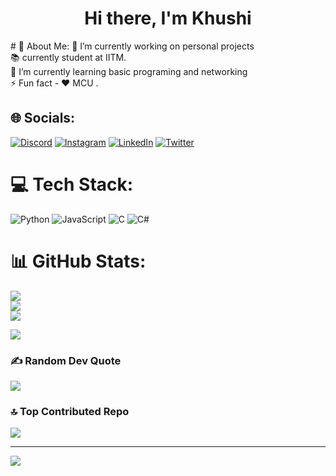 <h1 align="center">Hi there, I'm Khushi </h1>
# 💫 About Me:
🔭 I’m currently working on personal projects<br>📚 currently student at IITM.<br>🌱 I’m currently learning basic programing and networking <br>⚡ Fun fact -  ❤ MCU .


## 🌐 Socials:
[![Discord](https://img.shields.io/badge/Discord-%237289DA.svg?logo=discord&logoColor=white)](https://discord.gg/https://discord.gg/rdfCrbpC) [![Instagram](https://img.shields.io/badge/Instagram-%23E4405F.svg?logo=Instagram&logoColor=white)](https://instagram.com/https://www.instagram.com/thephilomathmalik/) [![LinkedIn](https://img.shields.io/badge/LinkedIn-%230077B5.svg?logo=linkedin&logoColor=white)](https://linkedin.com/in/https://www.linkedin.com/in/malik-khushi/) [![Twitter](https://img.shields.io/badge/Twitter-%231DA1F2.svg?logo=Twitter&logoColor=white)](https://twitter.com/https://twitter.com/KhushiM20542712) 

# 💻 Tech Stack:
![Python](https://img.shields.io/badge/python-3670A0?style=for-the-badge&logo=python&logoColor=ffdd54) ![JavaScript](https://img.shields.io/badge/javascript-%23323330.svg?style=for-the-badge&logo=javascript&logoColor=%23F7DF1E) ![C](https://img.shields.io/badge/c-%2300599C.svg?style=for-the-badge&logo=c&logoColor=white) ![C#](https://img.shields.io/badge/c%23-%23239120.svg?style=for-the-badge&logo=c-sharp&logoColor=white)
# 📊 GitHub Stats:
![](https://github-readme-stats.vercel.app/api?username=MALIKKHU&theme=dark&hide_border=true&include_all_commits=true&count_private=false)<br/>
![](https://github-readme-streak-stats.herokuapp.com/?user=MALIKKHU&theme=dark&hide_border=true)<br/>
![](https://github-readme-stats.vercel.app/api/top-langs/?username=MALIKKHU&theme=dark&hide_border=true&include_all_commits=true&count_private=false&layout=compact)


<a href="https://visitcount.itsvg.in">
  <img src="https://visitcount.itsvg.in/api?id=blindvision&label=Profile%20Views&color=11&icon=8&pretty=true" />
</a>

### ✍️ Random Dev Quote
![](https://quotes-github-readme.vercel.app/api?type=horizontal&theme=radical)

### 🔝 Top Contributed Repo
![](https://github-contributor-stats.vercel.app/api?username=MALIKKHU&limit=5&theme=dark&combine_all_yearly_contributions=true)

---
[![](https://visitcount.itsvg.in/api?id=MALIKKHU&icon=0&color=0)](https://visitcount.itsvg.in)

<!-- Proudly created with GPRM ( https://gprm.itsvg.in ) -->
